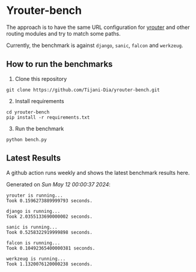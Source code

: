 # Yrouter-bench

The approach is to have the same URL configuration for [yrouter](https://github.com/Tijani-Dia/yrouter) and other routing modules and try to match some paths.

Currently, the benchmark is against `django`, `sanic`, `falcon` and `werkzeug`.

## How to run the benchmarks

1. Clone this repository

```shell
git clone https://github.com/Tijani-Dia/yrouter-bench.git
```

2. Install requirements

```shell
cd yrouter-bench
pip install -r requirements.txt
```

3. Run the benchmark

```shell
python bench.py
```

## Latest Results

A github action runs weekly and shows the latest benchmark results here.

Generated on *Sun May 12 00:00:37 2024*:

```shell
yrouter is running...
Took 0.1596273889999793 seconds.

django is running...
Took 2.0355133690000002 seconds.

sanic is running...
Took 0.5258322919999898 seconds.

falcon is running...
Took 0.10492365400000381 seconds.

werkzeug is running...
Took 1.1320076120000238 seconds.

```